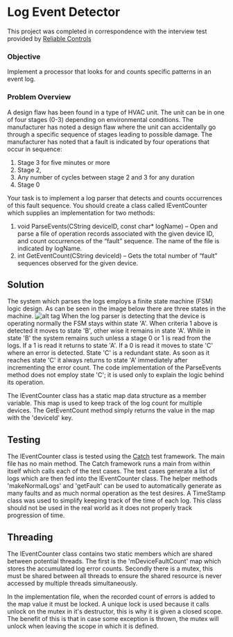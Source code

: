 # Log Event Detector
This project was completed in correspondence with the interview test provided by [Reliable Controls](http://www.reliablecontrols.com/)

### Objective
Implement a processor that looks for and counts specific patterns in an event log.

### Problem Overview

A design flaw has been found in a type of HVAC unit. The unit can be in one of four stages (0-3) depending on environmental conditions. The manufacturer has noted a design flaw where the unit can accidentally go through a specific sequence of stages leading to possible damage. The manufacturer has noted that a fault is indicated by four operations that occur in sequence:
1. Stage 3 for five minutes or more
2. Stage 2,
3. Any number of cycles between stage 2 and 3 for any duration
4. Stage 0

Your task is to implement a log parser that detects and counts occurrences of this fault sequence.
You should create a class called IEventCounter which supplies an implementation for two methods:
1. void ParseEvents(CString deviceID, const char* logName) – Open and parse a file of
operation records associated with the given device ID, and count occurrences of the “fault”
sequence. The name of the file is indicated by logName.
2. int GetEventCount(CString deviceId) – Gets the total number of “fault” sequences
observed for the given device.

## Solution
The system which parses the logs employs a finite state machine (FSM) logic design. As can be seen in the image below there are three states in the machine.
![alt tag](http://i66.tinypic.com/20jlijs.png)
When the log parser is detecting that the device is operating normally the FSM stays within state 'A'. When criteria 1 above is detected it moves to state 'B', other wise it remains in state 'A'. While in state 'B' the system remains such unless a stage 0 or 1 is read from the logs. If a 1 is read it returns to state 'A'. If a 0 is read it moves to state 'C' where an error is detected. State 'C' is a redundant state. As soon as it reaches state 'C' it always returns to state 'A' immediately after incrementing the error count. The code implementation of the ParseEvents method does not employ state 'C'; it is used only to explain the logic behind its operation.

The IEventCounter class has a static map data structure as a member variable. This map is used to keep track of the log count for multiple devices. The GetEventCount method simply returns the value in the map with the 'deviceId' key.

## Testing
The IEventCounter class is tested using the [Catch](https://github.com/philsquared/Catch) test framework. The main file has no main method. The Catch framework runs a main from within itself which calls each of the test cases. The test cases generate a list of logs which are then fed into the IEventCounter class. The helper methods 'makeNormalLogs' and 'getFault' can be used to automatically generate as many faults and as much normal operation as the test desires. A TimeStamp class was used to simplify keeping track of the time of each log. This class should not be used in the real world as it does not properly track progression of time.

## Threading
The IEventCounter class contains two static members which are shared between potential threads. The first is the 'mDeviceFaultCount' map which stores the accumulated log error counts. Secondly there is a mutex, this must be shared between all threads to ensure the shared resource is never accessed by multiple threads simultaneously. 

In the implementation file, when the recorded count of errors is added to the map value it must be locked. A unique lock is used because it calls unlock on the mutex in it's destructor, this is why it is given a closed scope. The benefit of this is that in case some exception is thrown, the mutex will unlock when leaving the scope in which it is defined.

